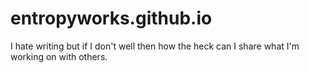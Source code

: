 # entropyworks.github.io
I hate writing but if I don't well then how the heck can I share what I'm working on with others.
